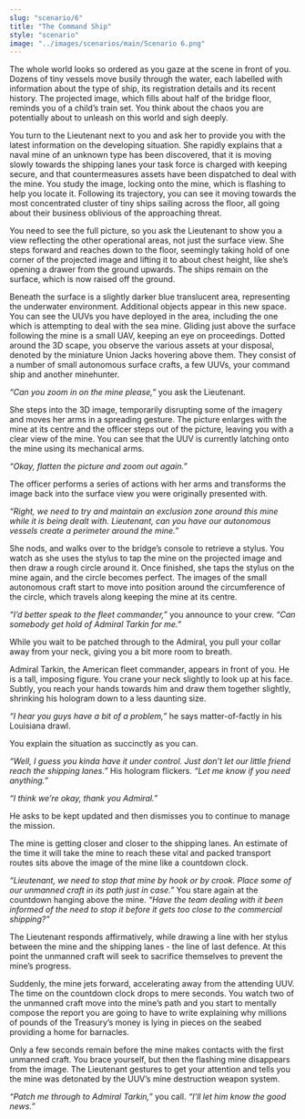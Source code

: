 ```yaml
---
slug: "scenario/6"
title: "The Command Ship"
style: "scenario"
image: "../images/scenarios/main/Scenario 6.png"
---
```

The whole world looks so ordered as you gaze at the scene in front of you. Dozens of tiny vessels move busily through the water, each labelled with information about the type of ship, its registration details and its recent history. The projected image, which fills about half of the bridge floor, reminds you of a child’s train set. You think about the chaos you are potentially about to unleash on this world and sigh deeply.

You turn to the Lieutenant next to you and ask her to provide you with the latest information on the developing situation. She rapidly explains that a naval mine of an unknown type has been discovered, that it is moving slowly towards the shipping lanes your task force is charged with keeping secure, and that countermeasures assets have been dispatched to deal with the mine. You study the image, locking onto the mine, which is flashing to help you locate it. Following its trajectory, you can see it moving towards the most concentrated cluster of tiny ships sailing across the floor, all going about their business oblivious of the approaching threat. 

You need to see the full picture, so you ask the Lieutenant to show you a view reflecting the other operational areas, not just the surface view. She steps forward and reaches down to the floor, seemingly taking hold of one corner of the projected image and lifting it to about chest height, like she’s opening a drawer from the ground upwards. The ships remain on the surface, which is now raised off the ground. 

Beneath the surface is a slightly darker blue translucent area, representing the underwater environment. Additional objects appear in this new space. You can see the UUVs you have deployed in the area, including the one which is attempting to deal with the sea mine. Gliding just above the surface following the mine is a small UAV, keeping an eye on proceedings. Dotted around the 3D scape, you observe the various assets at your disposal, denoted by the miniature Union Jacks hovering above them. They consist of a number of small autonomous surface crafts, a few UUVs, your command ship and another minehunter.

*“Can you zoom in on the mine please,”* you ask the Lieutenant.

She steps into the 3D image, temporarily disrupting some of the imagery and moves her arms in a spreading gesture. The picture enlarges with the mine at its centre and the officer steps out of the picture, leaving you with a clear view of the mine. You can see that the UUV is currently latching onto the mine using its mechanical arms.

*“Okay, flatten the picture and zoom out again.”*

The officer performs a series of actions with her arms and transforms the image back into the surface view you were originally presented with.

*“Right, we need to try and maintain an exclusion zone around this mine while it is being dealt with. Lieutenant, can you have our autonomous vessels create a perimeter around the mine.”*

She nods, and walks over to the bridge’s console to retrieve a stylus. You watch as she uses the stylus to tap the mine on the projected image and then draw a rough circle around it. Once finished, she taps the stylus on the mine again, and the circle becomes perfect. The images of the small autonomous craft start to move into position around the circumference of the circle, which travels along keeping the mine at its centre.

*“I’d better speak to the fleet commander,”* you announce to your crew. *“Can somebody get hold of Admiral Tarkin for me.”*

While you wait to be patched through to the Admiral, you pull your collar away from your neck, giving you a bit more room to breath.

Admiral Tarkin, the American fleet commander, appears in front of you. He is a tall, imposing figure. You crane your neck slightly to look up at his face. Subtly, you reach your hands towards him and draw them together slightly, shrinking his hologram down to a less daunting size.

*“I hear you guys have a bit of a problem,”* he says matter-of-factly in his Louisiana drawl.

You explain the situation as succinctly as you can.

*“Well, I guess you kinda have it under control. Just don’t let our little friend reach the shipping lanes.”* His hologram flickers. *“Let me know if you need anything.”*

*“I think we’re okay, thank you Admiral.”*

He asks to be kept updated and then dismisses you to continue to manage the mission.

The mine is getting closer and closer to the shipping lanes. An estimate of the time it will take the mine to reach these vital and packed transport routes sits above the image of the mine like a countdown clock.

*“Lieutenant, we need to stop that mine by hook or by crook. Place some of our unmanned craft in its path just in case.”* You stare again at the countdown hanging above the mine. *“Have the team dealing with it been informed of the need to stop it before it gets too close to the commercial shipping?”*

The Lieutenant responds affirmatively, while drawing a line with her stylus between the mine and the shipping lanes - the line of last defence. At this point the unmanned craft will seek to sacrifice themselves to prevent the mine’s progress.

Suddenly, the mine jets forward, accelerating away from the attending UUV. The time on the countdown clock drops to mere seconds. You watch two of the unmanned craft move into the mine’s path and you start to mentally compose the report you are going to have to write explaining why millions of pounds of the Treasury’s money is lying in pieces on the seabed providing a home for barnacles.

Only a few seconds remain before the mine makes contacts with the first unmanned craft. You brace yourself, but then the flashing mine disappears from the image. The Lieutenant gestures to get your attention and tells you the mine was detonated by the UUV’s mine destruction weapon system.

*“Patch me through to Admiral Tarkin,”* you call. *“I’ll let him know the good news.”*